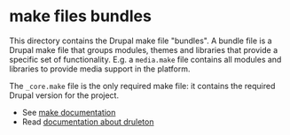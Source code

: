 # make files bundles

This directory contains the Drupal make file "bundles". A bundle file is a
Drupal make file that groups modules, themes and libraries that provide a
specific set of functionality. E.g. a `media.make` file contains all modules and
libraries to provide media support in the platform.

The `_core.make` file is the only required make file: it contains the required
Drupal version for the project.


- See [make documentation][link-config-make]
- Read [documentation about druleton][link-documentation]



[link-config-make]: ../../bin/docs/config-make.sh
[link-documentation]: ../../bin/docs/README.md
